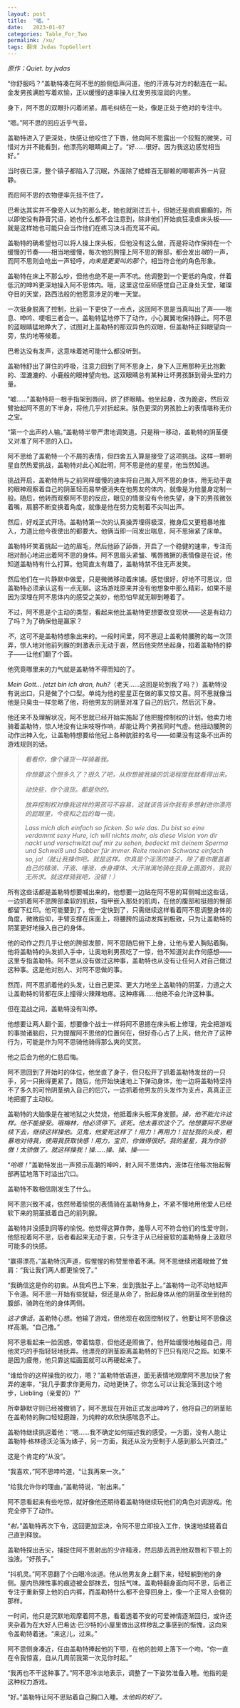 ```yaml
---
layout: post
title:  "嘘。"
date:   2023-01-07
categories: Table_For_Two
permalink: /xu/
tags: 翻译 Jvdas TopGellert
---
```


*原作：Quiet. by jvdas*



“你舒服吗？”盖勒特凑在阿不思的脸侧低声问道，他的汗液与对方的黏连在一起。金发男孩满脸写着欢愉，正以缓慢的速率操入红发男孩湿润的内里。

身下，阿不思的双眼扑闪着闭紧。眉毛纠结在一处，像是正处于绝对的专注中。

“嗯。”阿不思的回应近乎气音。

盖勒特进入了更深处，快感让他咬住了下唇，他向阿不思露出一个狡黠的微笑，可惜对方并不能看到，他漂亮的眼睛阖上了。“好……很好。因为我这边感觉相当好。”

当时夜已深，整个镇子都陷入了沉眠，外面除了蟋蟀百无聊赖的唧唧声外一片寂静。

而后阿不思的衣物便率先挂不住了。

巴希达其实并不像旁人以为的那么老，她也就刚过五十，但她还是疯疯癫癫的，所以即使没有静音咒语，她也什么都不会注意到，除非他们开始疯狂凌虐床头板——就是这样她也可能只会当作他们在练习决斗而充耳不闻。

盖勒特的确希望他可以将人操上床头板，但他没有这么做，而是将动作保持在一个缓慢的节奏——相当地缓慢，每次他的胯撞上阿不思的臀部，都会发出*啵*的一声，而阿不思则会呛出一声轻呼，*向来是更爱叫的那个*，相当符合他的角色形象。

盖勒特在床上不那么吵，但他也绝不是一声不吭。他调整到一个更低的角度，伴着低沉的呻吟更深地操入阿不思体内。哦，这里这位巫师感觉自己正身处天堂，璀璨夺目的天堂，路西法般的他愿意涉足的唯一天堂。

一次挺身脱离了控制，比前一下更快了一点点，这回阿不思是当真叫出了声——喘息、呻吟、哽咽三者合一。盖勒特猛地停下了动作，小心翼翼地保持静止。阿不思的蓝眼睛猛地睁大了，试图对上盖勒特的那双异色的双眼，但盖勒特正斜眼望向一旁，焦灼地等候着。

巴希达没有发声，这意味着她可能什么都没听到。

盖勒特舒出了屏住的呼吸，注意力回到了阿不思身上，身下人正用那种无比抱歉的、湿漉漉的、小鹿般的眼神望向他。这双眼睛总有某种让坏男孩酥到骨头里的力量。

“嘘……”盖勒特将一根手指架到唇间，挤了挤眼睛。他坐起身，改为跪姿，然后双臂抬起阿不思的下半身，将他几乎对折起来。肤色更深的男孩脸上的表情堪称无价之宝。

“第一个出声的人输。”盖勒特半带严肃地调笑道。只是稍一移动，盖勒特的阴茎便又对准了阿不思的入口。

阿不思给了盖勒特一个不屑的表情，但四舍五入算是接受了这项挑战。这样一颗明星自然热爱挑战，盖勒特对此心知肚明，阿不思是他的星星，他当然知道。

挑战开启，盖勒特用与之前同样缓慢的速率将自己推入阿不思的身体，用无动于衷的眼神观察着自己的阴茎轻而易举便消失在他男友的体内，就像是为他量身定制一般。随后，他转而观察阿不思的反应，眼见的情景没有令他失望，身下的男孩微张着嘴，肩膀不断变换着角度，就像是他在努力克制着不尖叫出声。

然后，好戏正式开场。盖勒特第一次的认真操弄埋得极深，撤身后又更粗暴地推入，力道比他今夜使出的都要大。他俩当即一同发出喘息，阿不思揪紧了床单。

盖勒特坏笑着挑起一边的眉毛，然后他舔了舔唇，开启了一个稳健的速率，专注而相对耐心地进出着阿不思的身体。阿不思眉头紧皱、嘴唇微撅的表情像是在说，他知道盖勒特有什么打算。他简直太有趣了，盖勒特禁不住无声发笑。

然后他们在一片静默中做爱，只是微微移动着床铺。感觉很好，好地不可思议，但盖勒特必须承认这有一点无聊。这场游戏原来并没有他想象中那么精彩，如果不是因为深埋在阿不思体内的感受之美妙，他恐怕早就无聊到睡着了。

不过，阿不思是个主动的类型，看起来他比盖勒特更想要改变现状——这是有动力了吗？为了确保他是赢家？

*不*，这可不是盖勒特想象出来的。一段时间里，阿不思迎上盖勒特腰胯的每一次顶弄，惊人地对他前列腺的刺激表示无动于衷，然后他突然坐起身，掐着盖勒特的脖子——让他们翻了个面。

他究竟哪里来的力气就是盖勒特不得而知的了。

*Mein Gott... jetzt bin ich dran, huh?*（老天……这回是轮到我了吗？）盖勒特没有说出口，只是做了个口型。单纯为他的星星正在做的事又惊又喜。阿不思就像当他是只臭虫一样忽略了他，将他男友的阴茎对准了自己的后穴，然后沉下身。

他还来不及理解状况，阿不思就已经开始实施起了他把握控制权的计划。他卖力地骑着盖勒特，惊人地没有让床吱呀作响，却能让两个男孩同时气虚。他扭动腰胯的动作出神入化，让盖勒特想要给他冠上各种肮脏的名号——如果没有这条不出声的游戏规则的话。

> <em>看看你，像个骚货一样骑着我。</em>
> 
> <em>你想要这个想多久了？很久了吧，从你想被我操的饥渴程度我就看得出来。</em>
> 
> <em>动快些，你个浪货。都是你的。</em>
> 
> <em>放弃控制权对像我这样的男孩可不容易，这就该告诉你我有多想射进你漂亮的屁眼里，今夜和之后的每一夜。</em>
> 
> <em>Lass mich dich einfach so ficken. So wie das. Du bist so eine verdammt sexy Hure, ich will nichts mehr, als diese Vision von dir nackt und verschwitzt auf mir zu sehen, bedeckt mit deinem Sperma und Schweiß und Sabber für immer. Reite meinen Schwanz einfach so, ja!（就让我操你吧。就是这样。你真是个淫荡的婊子，除了看你覆盖着自己的精液、汗液、唾液，赤身裸体、大汗淋漓地骑在我身上画面外，我别无所求。就这样骑我吧，没错！）</em>

所有这些话都是盖勒特想要喊出来的，他想要一边贴在阿不思的耳侧喊出这些话，一边抓着阿不思胯部柔软的肌肤，指甲嵌入那处的肌肉，在他的腹部和挺翘的臀部都留下红印。他可能要到了，他一定快到了，只需继续这样看着阿不思调整身体的角度，微微后仰，手臂支撑在床面上，将腰胯的运动发挥到极致，只为让盖勒特的阴茎更好地操入自己的身体。

他的动作之烈几乎让他的胯部发颤，阿不思随后俯下上身，让他与爱人胸贴着胸。他将盖勒特的头发抓入手中，让奥地利男孩吃了一惊，他不知道对此作何感想——这里专指盖勒特。阿不思从没有做过这种事，盖勒特也从没有让任何人对自己做过这种事。这是他对别人、对阿不思做的事。

然而，阿不思抓着他的头发，让自己更深、更大力地坐上盖勒特的阴茎，力道之大让盖勒特的背都在床上撞得火辣辣地疼。这种疼痛……他绝不会允许这种事。

但在混战之间，盖勒特没有叫停。

他想要让两人翻个面，想要像个战士一样将阿不思摁在床头板上修理，完全把游戏的事抛诸脑后，只为提醒阿不思他的位置何在，但好奇心占了上风，他允许了这种行为，可能是作为阿不思骑他骑得那么爽的奖赏。

他之后会为他的仁慈后悔。

阿不思回到了开始时的体位，他坐直了身子，但只松开了抓着盖勒特发丝的一只手，另一只揪得更紧了。随后，他开始快速地上下弹动身体，他一边将盖勒特坚持不了多久的可怜阴茎纳入自己的后穴，一边抓着他男友的头发作为支点，真真正正地把握了主动权。

盖勒特的大脑像是在被地狱之火焚烧，他抵着床头板浑身发颤。*操，他不能允许这样。他不能接受。哦梅林，他必须停下。该死，他太喜欢这个了。他想要阿不思继续下去，继续这样操他。见鬼，他爱死这样了！用力！再用力！拉扯我的头皮，粗暴地对待我，使用我获取快感！用力，宝贝，你做得很好。我的星星，我为你骄傲！太骄傲了。就这样操我！操……操、操、操——*

“*哈嗯！*”盖勒特发出一声预示高潮的呻吟，射入阿不思体内，液体在他每次抬起臀部再猛地落下时溢出穴口。

盖勒特不敢相信刚发生了什么。

阿不思兴致不减，依然带着愉悦的表情骑在盖勒特身上，不紧不慢地用他爱人已经软下来的阴茎抵着自己的前列腺。

盖勒特并没感到同等的愉悦。他觉得这算作弊，羞辱人可不符合他们的性爱守则，他怒视着阿不思，后者看起来无动于衷，只专注于从已经疲软的盖勒特身上汲取尽可能多的快感。

“赢得漂亮，”盖勒特沉声道，假惺惺的称赞里带着不满。阿不思继续闭着眼耸了耸肩：“我让我们两人都更愉悦了。”

“我确信这是你的初衷。从我鸡巴上下来，坐到我肚子上。”盖勒特一动不动地轻声下令道。阿不思一开始有些犹疑，但还是从命了，抬起身体从他的阴茎改坐到他的腹部，骑跨在他的身体两侧。

*这才像话*，盖勒特心想。他输了游戏，但他现在收回控制权了。他要让阿不思像这样高潮。“自己撸。”

阿不思看起来一脸困惑，带着恼意，但他还是照做了。他开始缓慢地触碰自己，用他灵巧的手指轻轻地抚弄。他漂亮的阴茎距离盖勒特的下巴只有咫尺之距。如果不是因为疲倦，他只靠这幅画面就可以再硬起来了。

“谁给你的这样操我的权力，嗯？”盖勒特低语道，面无表情地观摩阿不思加快了套弄的速率，“我几乎要求你更用力，动地更快了。你怎么可以让我沦落到这个地步，Liebling（亲爱的）?”

所幸静默守则已经被撤销了，阿不思现在开始正式发出呻吟了，他将自己的阴茎贴在盖勒特的胸口轻轻磨蹭，为纯粹的欢欣快感喘息不止。

盖勒特继续挑逗着他：“嗯……我不确定如何描述我的感受，一方面，没有人能让盖勒特·格林德沃沦落为婊子，另一方面，我还从没为受制于人感到那么兴奋过。”

这是个肯定的“从没”。

“我喜欢，”阿不思呻吟道，“让我再来一次。”

“给我允许你的理由，”盖勒特说，“射出来。”

阿不思看起来有些吃惊，就好像他还期待着盖勒特继续玩他们的角色对调游戏。他完全停下了动作。

“*射。*”盖勒特再次下令，这回更加坚决，令阿不思立即投入工作，快速地揉搓着自己直到释放。

盖勒特探出舌尖，捕捉住阿不思射出的少许精液，然后舔去溅到他双唇和下颚上的浊液。“好孩子。”

“抖机灵。”阿不思翻了个白眼冷淡道。他从他男友身上翻下来，轻轻躺到他的身侧。屋内热辣性事的痕迹被全部抹去，包括气味。盖勒特翻身面向阿不思，后者正专注于重新穿上他的白内裤，而盖勒特什么都不会穿回身上，像一个正常人会做的那样。

一时间，他只是沉默地观摩着阿不思，看着透着不安的可爱神情逐渐回归，或许还夹杂着为在大好人巴希达·巴沙特的小屋里做出这样秽乱之事感到的惭愧，这向来令盖勒特着迷。“来这儿，过来。”

阿不思侧身凑近，任由盖勒特捧起他的下颚，在他的脸颊上落下一个吻。“你一直在令我惊喜，自从几周前我第一次见你时起。”

“我再也不干这种事了。”阿不思冷淡地表示，调整了一下姿势准备入睡。他指的是这种权力游戏。

“好。”盖勒特让阿不思贴着自己胸口入睡。*太他妈的好了。*


